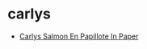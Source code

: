 # carlys

 * [Carlys Salmon En Papillote In Paper](index/c/carlys-salmon-en-papillote-in-paper.json)
